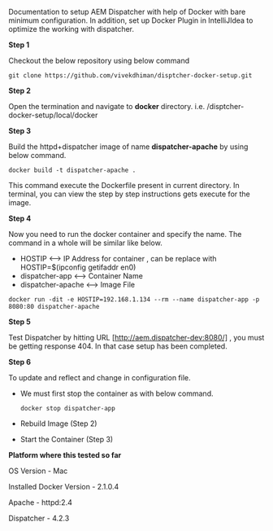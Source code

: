 Documentation to setup AEM Dispatcher with help of Docker with bare
minimum configuration. In addition, set up Docker Plugin in IntelliJIdea
to optimize the working with dispatcher.

**Step 1**

Checkout the below repository using below command

`git clone https://github.com/vivekdhiman/disptcher-docker-setup.git`

**Step 2**

Open the termination and navigate to **docker** directory.
i.e. /disptcher-docker-setup/local/docker

**Step 3**

Build the httpd+dispatcher image of name **dispatcher-apache** by using below command.

`docker build -t dispatcher-apache .`

This command execute the Dockerfile present in current directory. In
terminal, you can view the step by step instructions gets execute for
the image.

**Step 4**

Now you need to run the docker container and specify the name. The command in a whole will be similar like below.

- HOSTIP <--> IP Address for container , can be replace with HOSTIP=$(ipconfig getifaddr en0)
- dispatcher-app <--> Container Name
- dispatcher-apache <--> Image File

`docker run -dit -e HOSTIP=192.168.1.134 --rm --name dispatcher-app -p 8080:80 dispatcher-apache`

**Step 5**

Test Dispatcher by hitting URL [http://aem.dispatcher-dev:8080/] , you
must be getting response 404. In that case setup has been completed.

**Step 6**

To update and reflect and change in configuration file.

- We must first stop the container as with below command.

     `docker stop dispatcher-app`
- Rebuild Image (Step 2)
- Start the Container (Step 3)     

**Platform where this tested so far**

OS Version - Mac

Installed Docker Version - 2.1.0.4

Apache - httpd:2.4

Dispatcher - 4.2.3